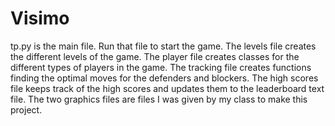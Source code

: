 # Visimo
tp.py is the main file. Run that file to start the game.
The levels file creates the different levels of the game.
The player file creates classes for the different types of players in the game.
The tracking file creates functions finding the optimal moves for the defenders and blockers.
The high scores file keeps track of the high scores and updates them to the leaderboard text file.
The two graphics files are files I was given by my class to make this project.
